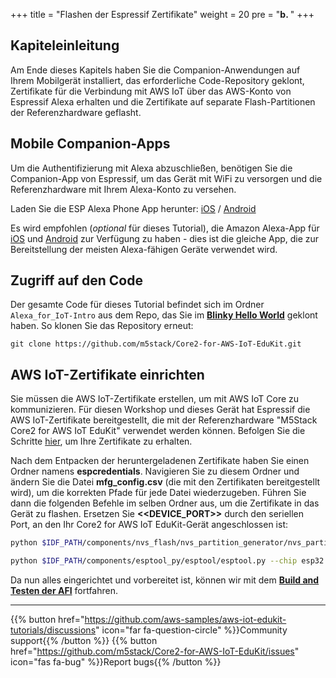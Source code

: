+++
title = "Flashen der Espressif Zertifikate"
weight = 20
pre = "<b>b. </b>"
+++

## Kapiteleinleitung
Am Ende dieses Kapitels haben Sie die Companion-Anwendungen auf Ihrem Mobilgerät installiert, das erforderliche Code-Repository geklont, Zertifikate für die Verbindung mit AWS IoT über das AWS-Konto von Espressif Alexa erhalten und die Zertifikate auf separate Flash-Partitionen der Referenzhardware geflasht.

## Mobile Companion-Apps
Um die Authentifizierung mit Alexa abzuschließen, benötigen Sie die Companion-App von Espressif, um das Gerät mit WiFi zu versorgen und die Referenzhardware mit Ihrem Alexa-Konto zu versehen.

Laden Sie die ESP Alexa Phone App herunter:
[iOS](https://apps.apple.com/in/app/esp-alexa/id1464127534) / [Android](https://play.google.com/store/apps/details?id=com.espressif.provbleavs)

Es wird empfohlen (_optional_ für dieses Tutorial), die Amazon Alexa-App für [iOS](https://apps.apple.com/us/app/amazon-alexa/id944011620) und [Android](https://play.google.com/store/apps/details?id=com.amazon.dee.app) zur Verfügung zu haben - dies ist die gleiche App, die zur Bereitstellung der meisten Alexa-fähigen Geräte verwendet wird.

## Zugriff auf den Code
Der gesamte Code für dieses Tutorial befindet sich im Ordner `Alexa_for_IoT-Intro` aus dem Repo, das Sie im [**Blinky Hello World**](/de/blinky-hello-world.html) geklont haben. So klonen Sie das Repository erneut:
```
git clone https://github.com/m5stack/Core2-for-AWS-IoT-EduKit.git
```

## AWS IoT-Zertifikate einrichten
Sie müssen die AWS IoT-Zertifikate erstellen, um mit AWS IoT Core zu kommunizieren. Für diesen Workshop und dieses Gerät hat Espressif die AWS IoT-Zertifikate bereitgestellt, die mit der Referenzhardware "M5Stack Core2 for AWS IoT EduKit" verwendet werden können. Befolgen Sie die Schritte [hier](https://espressif.github.io/esp-va-sdk/#/), um Ihre Zertifikate zu erhalten.

Nach dem Entpacken der heruntergeladenen Zertifikate haben Sie einen Ordner namens **espcredentials**. Navigieren Sie zu diesem Ordner und ändern Sie die Datei **mfg_config.csv** (die mit den Zertifikaten bereitgestellt wird), um die korrekten Pfade für jede Datei wiederzugeben. Führen Sie dann die folgenden Befehle im selben Ordner aus, um die Zertifikate in das Gerät zu flashen. Ersetzen Sie **<<DEVICE_PORT>>** durch den seriellen Port, an den Ihr Core2 for AWS IoT EduKit-Gerät angeschlossen ist:

```bash
python $IDF_PATH/components/nvs_flash/nvs_partition_generator/nvs_partition_gen.py generate /path/to/mfg_config.csv mfg.bin 0x6000

python $IDF_PATH/components/esptool_py/esptool/esptool.py --chip esp32 --port <<DEVICE_PORT>> write_flash 0x10000 mfg.bin
```

Da nun alles eingerichtet und vorbereitet ist, können wir mit dem [**Build and Testen der AFI**](/de/intro-to-alexa-for-iot/building-and-testing-afi.html) fortfahren.

---
{{% button href="https://github.com/aws-samples/aws-iot-edukit-tutorials/discussions" icon="far fa-question-circle" %}}Community support{{% /button %}} {{% button href="https://github.com/m5stack/Core2-for-AWS-IoT-EduKit/issues" icon="fas fa-bug" %}}Report bugs{{% /button %}}